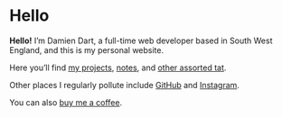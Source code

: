 <!---
# Copyright (C) Damien Dart, <damiendart@pobox.com>.
# This file is distributed under the MIT licence. For more
# information, please refer to the accompanying "LICENCE" file.

description: 'Visit the personal website of Damien Dart, a full-time web developer based in South West England.'
metaTitle: "Damien Dart's Personal Website"
sitemapTitle: 'Homepage'
template: '.templates/homepage.html.twig'
--->

Hello
=====

**Hello!** I’m Damien Dart, a full-time web developer based in South
West England, and this is my personal website.

Here you’ll find [my projects][], [notes][], and [other assorted tat][].

Other places I regularly pollute include [GitHub][] and [Instagram][].

You can also [buy me a coffee][].

  [my projects]: <https://www.robotinaponcho.net/projects/>
  [notes]: <https://www.robotinaponcho.net/notes/>
  [other assorted tat]: <https://www.robotinaponcho.net/crap/>
  [GitHub]: <https://github.com/damiendart>
  [Instagram]: <https://www.instagram.com/damiendart/>
  [buy me a coffee]: <https://www.buymeacoffee.com/damiendart>
